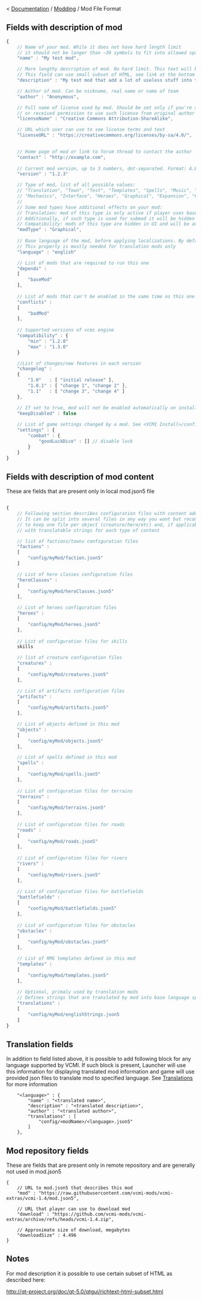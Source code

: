 < [Documentation](../Readme.md) / [Modding](Readme.md) / Mod File Format

## Fields with description of mod

``` javascript
{
	// Name of your mod. While it does not have hard length limit
	// it should not be longer than ~30 symbols to fit into allowed space
	"name" : "My test mod",

	// More lengthy description of mod. No hard limit. This text will be visible in launcher.
	// This field can use small subset of HTML, see link at the bottom of this page.
	"description" : "My test mod that add a lot of useless stuff into the game",

	// Author of mod. Can be nickname, real name or name of team
	"author" : "Anonymous",

	// Full name of license used by mod. Should be set only if you're author of mod
	// or received permission to use such license from original author
	"licenseName" : "Creative Commons Attribution-ShareAlike",

	// URL which user can use to see license terms and text
	"licenseURL" : "https://creativecommons.org/licenses/by-sa/4.0/",

	
	// Home page of mod or link to forum thread to contact the author
	"contact" : "http://example.com",
	
	// Current mod version, up to 3 numbers, dot-separated. Format: A.B.C
	"version" : "1.2.3"

	// Type of mod, list of all possible values:
	// "Translation", "Town", "Test", "Templates", "Spells", "Music", "Maps", "Sounds", "Skills", "Other", "Objects", 
	// "Mechanics", "Interface", "Heroes", "Graphical", "Expansion", "Creatures", "Compatibility", "Artifacts", "AI"
	//
	// Some mod types have additional effects on your mod:
	// Translation: mod of this type is only active if player uses base language of this mod. See "language" property. 
	// Additionally, if such type is used for submod it will be hidden in UI and automatically activated if player uses base language of this mod. This allows to provide locale-specific resources for a mod
	// Compatibility: mods of this type are hidden in UI and will be automatically activated if all mod dependencies are active. Intended to be used to provide compatibility patches between mods
	"modType" : "Graphical",
	
	// Base language of the mod, before applying localizations. By default vcmi assumes English
	// This property is mostly needed for translation mods only
	"language" : "english"

	// List of mods that are required to run this one
	"depends" :
	[
		"baseMod"
	],
 
	// List of mods that can't be enabled in the same time as this one
	"conflicts" :
	[
		"badMod"
	],
	
	// Supported versions of vcmi engine
	"compatibility" : {
		"min" : "1.2.0"
		"max" : "1.3.0"
	}

	//List of changes/new features in each version
	"changelog" :
	{
		"1.0"   : [ "initial release" ],
		"1.0.1" : [ "change 1", "change 2" ],
		"1.1"   : [ "change 3", "change 4" ]
	},

	// If set to true, mod will not be enabled automatically on install
	"keepDisabled" : false
	
	// List of game settings changed by a mod. See <VCMI Install>/config/gameConfig.json5 for reference
	"settings" : {
		"combat" : {
			"goodLuckDice" : [] // disable luck
		}
	}
}
```

## Fields with description of mod content

These are fields that are present only in local mod.json5 file

``` javascript
 
{
	// Following section describes configuration files with content added by mod
	// It can be split into several files in any way you want but recommended organization is
	// to keep one file per object (creature/hero/etc) and, if applicable, add separate file
	// with translatable strings for each type of content

	// list of factions/towns configuration files
	"factions" :
	[
		"config/myMod/faction.json5"
	]

	// List of hero classes configuration files
	"heroClasses" :
	[
		"config/myMod/heroClasses.json5"
	],

	// List of heroes configuration files
	"heroes" :
	[
		"config/myMod/heroes.json5"
	],
	
	// List of configuration files for skills
	skills

	// list of creature configuration files
	"creatures" :
	[
		"config/myMod/creatures.json5"
	],

	// List of artifacts configuration files
	"artifacts" :
	[
		"config/myMod/artifacts.json5"
	],

	// List of objects defined in this mod
	"objects" :
	[
		"config/myMod/objects.json5"
	],

	// List of spells defined in this mod
	"spells" :
	[
		"config/myMod/spells.json5"
	],
	
	// List of configuration files for terrains
	"terrains" :
	[
		"config/myMod/terrains.json5"
	],
	
	// List of configuration files for roads
	"roads" :
	[
		"config/myMod/roads.json5"
	],
	
	// List of configuration files for rivers
	"rivers" :
	[
		"config/myMod/rivers.json5"
	],
	
	// List of configuration files for battlefields
	"battlefields" :
	[
		"config/myMod/battlefields.json5"
	],
	
	// List of configuration files for obstacles
	"obstacles" :
	[
		"config/myMod/obstacles.json5"
	],

	// List of RMG templates defined in this mod
	"templates" :
	[
		"config/myMod/templates.json5"
	],
	
	// Optional, primaly used by translation mods
	// Defines strings that are translated by mod into base language specified in "language" field
	"translations" :
	[
		"config/myMod/englishStrings.json5
	]
}
```

## Translation fields

In addition to field listed above, it is possible to add following block for any language supported by VCMI. If such block is present, Launcher will use this information for displaying translated mod information and game will use provided json files to translate mod to specified language.
See [Translations](Translations.md) for more information

```
	"<language>" : {
		"name" : "<translated name>",
		"description" : "<translated description>",
		"author" : "<translated author>",
		"translations" : [
			"config/<modName>/<language>.json5"
		]
	},
```

## Mod repository fields

These are fields that are present only in remote repository and are generally not used in mod.json5

```jsonc
{
	// URL to mod.json5 that describes this mod
	"mod" : "https://raw.githubusercontent.com/vcmi-mods/vcmi-extras/vcmi-1.4/mod.json5",
	
	// URL that player can use to download mod
	"download" : "https://github.com/vcmi-mods/vcmi-extras/archive/refs/heads/vcmi-1.4.zip",
	
	// Approximate size of download, megabytes
	"downloadSize" : 4.496
}
```

## Notes

For mod description it is possible to use certain subset of HTML as
described here:

<http://qt-project.org/doc/qt-5.0/qtgui/richtext-html-subset.html>